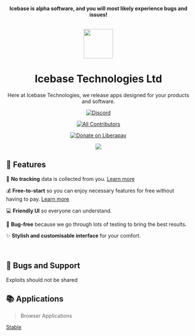 <div align="center">

<strong>Icebase is alpha software, and you will most likely experience bugs and issues!</strong></br></br>

  

<img src="https://user-images.githubusercontent.com/81032902/150001869-e0a402b1-b968-4d14-a816-2dbaa16d12f6.png" height="80" length="80">

# Icebase Technologies Ltd

Here at Icebase Technologies, we release apps designed for your products and software.

[![Discord](https://discordapp.com/api/guilds/923762273510641664/widget.png?style=shield)](https://discord.gg/uhatAmEuW7)

[![All Contributors](https://img.shields.io/badge/all_contributors-3-orange.svg?style=shield)](#contributors-)

[![Donate on Liberapay](https://img.shields.io/liberapay/receives/icebase-technologies.svg?logo=liberapay)](https://liberapay.com/icebase-technologies)

<!-- ALL-CONTRIBUTORS-BADGE:END -->

<img src="https://firebasestorage.googleapis.com/v0/b/wumpter14.appspot.com/o/unknown-9.png?alt=media&token=3ba5a8b9-fc6a-476d-a594-fa05fc99803a" />

</div>

## 🚀 Features


🚫 **No tracking** data is collected from you. [Learn more](https://github.com/)

💰 **Free-to-start** so you can enjoy necessary features for free without having to pay. [Learn more](https://github.com/)

💻 **Friendly UI** so everyone can understand.

🐛 **Bug-free** because we go through lots of testing to bring the best results.

✨ **Stylish and customisable interface** for your comfort.


<br />

## 💬 Bugs and Support
Exploits should not be shared

## 📚 Applications

> Browser Applications

[Stable](https://icebase.space/app)
